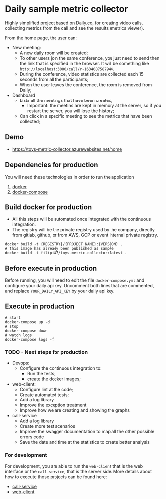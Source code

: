 # Daily sample metric collector

Highly simplified project based on Daily.co, for creating video calls, collecting metrics from the call and see the results (metrics viewer).

From the home page, the user can:
- New meeting:
  - A new daily room will be created;
  - To other users join the same conference, you just need to send then the link that is specified in the browser. It will be something like ```http://localhost:3000/call/r-1634087587944```.
  - During the conference, video statistics are collected each 15 seconds from all the participants;
  - When the user leaves the conference, the room is removed from Daily;
- Dashboard
  - Lists all the meetings that have been created;
    - Important: the meetins are kept in memory at the server, so if you restart the server, you will lose the history;
  - Can click in a specific meeting to see the metrics that have been collected;

## Demo
- https://toys-metric-collector.azurewebsites.net/home

## Dependencies for production
You will need these technologies in order to run the application
1. [docker](https://www.docker.com/)
2. [docker-compose](https://docs.docker.com/compose/)

## Build docker for production
- All this steps will be automated once integrated with the continuous integration.
- The registry will be the private registry used by the company, directly from gitlab, github, or from AWS, GCP or event internal private registry.
```
docker build -t {REGISTRY}/{PROJECT_NAME}:{VERSION} .
# this image has already been published as sample
docker build -t filipi87/toys-metric-collector:latest .
```

## Before execute in production
Before running, you will need to edit the file ```docker-compose.yml``` and configure your daily api key. 
Uncomment both lines that are commented, and replace ```YOUR_DAILY_API_KEY``` by your daily api key.

## Execute in production
```
# start
docker-compose up -d
# stop
docker-compose down
# watch logs
docker-compose logs -f
```

### TODO - Next steps for production
- Devops:
  - Configure the continuous integration to:
    - Run the tests;
    - create the docker images;
- web-client:
  - Configure lint at the code;
  - Create automated tests;
  - Add a log library
  - Improve the exception treatment
  - Improve how we are creating and showing the graphs
- call-service
  - Add a log library
  - Create more test scenarios
  - Improve the swagger documentation to map all the other possible errors code
  - Save the date and time at the statistics to create better analysis
  
### For development
For development, you are able to run the ```web-client``` that is the web interface or the ```call-service```, that is the server side.
More details about how to execute those projects can be found here:
- [call-service](call-service/README.md)
- [web-client](web-client/README.md)